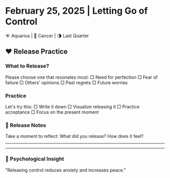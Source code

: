 # February 25, 2025 | Letting Go of Control
☀️ Aquarius | 🌙 Cancer | 🌗 Last Quarter

## ❤️ Release Practice

### What to Release?
Please choose one that resonates most:
□ Need for perfection
□ Fear of failure
□ Others' opinions
□ Past regrets
□ Future worries

### Practice
Let's try this:
□ Write it down
□ Visualize releasing it
□ Practice acceptance
□ Focus on the present moment

### 📝 Release Notes
Take a moment to reflect:
What did you release? How does it feel?
_______________________
_______________________

### 💫 Psychological Insight
"Releasing control reduces anxiety and increases peace." 